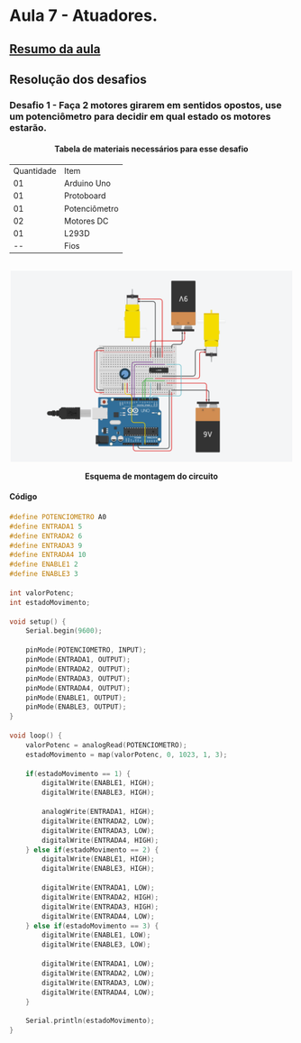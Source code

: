 <h1>Aula 7 - Atuadores.</h1>

<a href="https://github.com/RAS-UFPB/Resumo-das-aulas-do-Grupo-de-Robotica/blob/main/Resumo%20aula%204"><h2>Resumo da aula</h2></a>

<h2>Resolução dos desafios</h2>

<h3>Desafio 1 - Faça 2 motores girarem em sentidos opostos, use um potenciômetro para decidir em qual estado os motores estarão.
</h3>

<div align='center'>
    <h4>Tabela de materiais necessários para esse desafio</h4>
    <table>
        <tr><td>Quantidade</td> <td>Item</td></tr>
        <tr><td>01</td> <td>Arduino Uno</td></tr>
        <tr><td>01</td> <td>Protoboard</td></tr>
        <tr><td>01</td> <td>Potenciômetro</td></tr>
        <tr><td>02</td> <td>Motores DC</td></tr>
        <tr><td>01</td> <td>L293D</td></tr>
        <tr><td>--</td> <td>Fios</td></tr>
    </table>
</div>

<br>
<div align="center"><img src="https://github.com/RAS-UFPB/Grupo-de-Robotica/blob/main/Aula%207/imgs/desafio%208.png" alt="" width="500px">
    <p><b>Esquema de montagem do circuito</b></p>
</div>

<h4>Código</h4>

```c++
#define POTENCIOMETRO A0
#define ENTRADA1 5
#define ENTRADA2 6
#define ENTRADA3 9
#define ENTRADA4 10
#define ENABLE1 2
#define ENABLE3 3

int valorPotenc;
int estadoMovimento;

void setup() {
    Serial.begin(9600);
  
    pinMode(POTENCIOMETRO, INPUT);
    pinMode(ENTRADA1, OUTPUT);
    pinMode(ENTRADA2, OUTPUT);
    pinMode(ENTRADA3, OUTPUT);
    pinMode(ENTRADA4, OUTPUT);
    pinMode(ENABLE1, OUTPUT);
    pinMode(ENABLE3, OUTPUT);
}

void loop() {
    valorPotenc = analogRead(POTENCIOMETRO);
    estadoMovimento = map(valorPotenc, 0, 1023, 1, 3);
  
    if(estadoMovimento == 1) {
        digitalWrite(ENABLE1, HIGH);
        digitalWrite(ENABLE3, HIGH);

        analogWrite(ENTRADA1, HIGH);
        digitalWrite(ENTRADA2, LOW);
        digitalWrite(ENTRADA3, LOW);
        digitalWrite(ENTRADA4, HIGH);
    } else if(estadoMovimento == 2) {
        digitalWrite(ENABLE1, HIGH);
        digitalWrite(ENABLE3, HIGH);
    
        digitalWrite(ENTRADA1, LOW);
        digitalWrite(ENTRADA2, HIGH);
        digitalWrite(ENTRADA3, HIGH);
        digitalWrite(ENTRADA4, LOW);
    } else if(estadoMovimento == 3) {
        digitalWrite(ENABLE1, LOW);
        digitalWrite(ENABLE3, LOW);

        digitalWrite(ENTRADA1, LOW);
        digitalWrite(ENTRADA2, LOW);
        digitalWrite(ENTRADA3, LOW);
        digitalWrite(ENTRADA4, LOW);
    }
  
    Serial.println(estadoMovimento);
}
```
